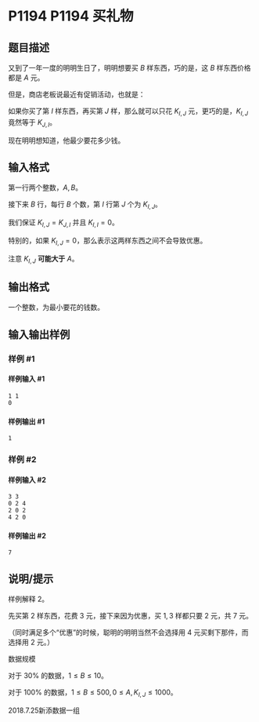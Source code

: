 # P1194 P1194 买礼物

## 题目描述

又到了一年一度的明明生日了，明明想要买 $B$ 样东西，巧的是，这 $B$ 样东西价格都是 $A$ 元。

但是，商店老板说最近有促销活动，也就是：

如果你买了第 $I$ 样东西，再买第 $J$ 样，那么就可以只花 $K_{I,J}$ 元，更巧的是，$K_{I,J}$ 竟然等于 $K_{J,I}$。

现在明明想知道，他最少要花多少钱。

## 输入格式

第一行两个整数，$A,B$。

接下来 $B$ 行，每行 $B$ 个数，第 $I$ 行第 $J$ 个为 $K_{I,J}$。

我们保证 $K_{I,J}=K_{J,I}$ 并且 $K_{I,I}=0$。

特别的，如果 $K_{I,J}=0$，那么表示这两样东西之间不会导致优惠。

注意 $K_{I,J}$ **可能大于** $A$。

## 输出格式

一个整数，为最小要花的钱数。


## 输入输出样例

### 样例 #1

#### 样例输入 #1

```
1 1
0
```

#### 样例输出 #1

```
1
```

### 样例 #2

#### 样例输入 #2

```
3 3
0 2 4
2 0 2
4 2 0
```

#### 样例输出 #2

```
7
```

## 说明/提示

样例解释 $2$。

先买第 $2$ 样东西，花费 $3$ 元，接下来因为优惠，买 $1,3$ 样都只要 $2$ 元，共 $7$ 元。

（同时满足多个“优惠”的时候，聪明的明明当然不会选择用 $4$ 元买剩下那件，而选择用 $2$ 元。）

数据规模

对于 $30\%$ 的数据，$1\le B\le 10$。

对于 $100\%$ 的数据，$1\le B\le500,0\le A,K_{I,J}\le1000$。

2018.7.25新添数据一组
